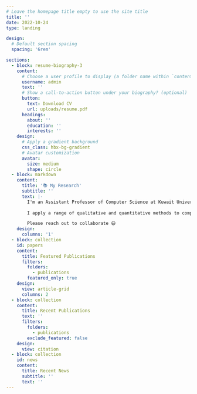 ```yaml
---
# Leave the homepage title empty to use the site title
title: ''
date: 2022-10-24
type: landing

design:
  # Default section spacing
  spacing: '6rem'

sections:
  - block: resume-biography-3
    content:
      # Choose a user profile to display (a folder name within `content/authors/`)
      username: admin
      text: ''
      # Show a call-to-action button under your biography? (optional)
      button:
        text: Download CV
        url: uploads/resume.pdf
      headings:
        about: ''
        education: ''
        interests: ''
    design:
      # Apply a gradient background
      css_class: hbx-bg-gradient
      # Avatar customization
      avatar:
        size: medium
        shape: circle
  - block: markdown
    content:
      title: '📚 My Research'
      subtitle: ''
      text: |-
        I'm an Assistant Professor of Computer Science at Kuwait University. My research focuses on developing innovative models with practical applications in social media analytics, behavioral modeling, and public health.
        
        I apply a range of qualitative and quantitative methods to comprehensively investigate the role of graph-based models and Deep Learning in understanding and interpreting the complexities of human language and online behavior, with a specific interest in low-resource languages.

        Please reach out to collaborate 😃
    design:
      columns: '1'
  - block: collection
    id: papers
    content:
      title: Featured Publications
      filters:
        folders:
          - publications
        featured_only: true
    design:
      view: article-grid
      columns: 2
  - block: collection
    content:
      title: Recent Publications
      text: ''
      filters:
        folders:
          - publications
        exclude_featured: false
    design:
      view: citation
  - block: collection
    id: news
    content:
      title: Recent News
      subtitle: ''
      text: ''
---
```

